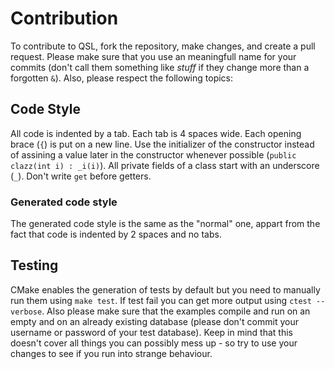 # Contribution

To contribute to QSL, fork the repository, make changes, and create a pull
request. Please make sure that you use an meaningfull name for your commits
(don't call them something like _stuff_ if they change more than a forgotten `&`).
Also, please respect the following topics:

## Code Style

All code is indented by a tab. Each tab is 4 spaces wide. Each opening brace
(`{`) is put on a new line. Use the initializer of the constructor instead of
assining a value later in the constructor whenever possible
(`public clazz(int i) : _i(i)`). All private fields of a class start with an
underscore (`_`). Don't write `get` before getters.

### Generated code style

The generated code style is the same as the "normal" one, appart from the
fact that code is indented by 2 spaces and no tabs.

## Testing

CMake enables the generation of tests by default but you need to manually
run them using `make test`. If test fail you can get more output using
`ctest --verbose`. Also please make sure that the examples compile and run on an
empty and on an already existing database (please don't commit your username
or password of your test database). Keep in mind that this doesn't cover
all things you can possibly mess up - so try to use your changes to see
if you run into strange behaviour.

